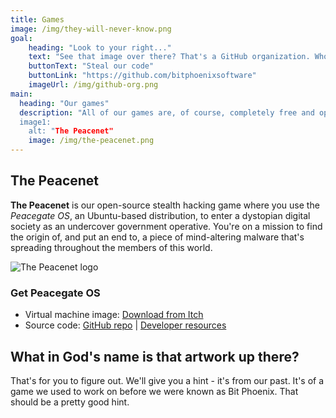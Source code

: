 ```yaml
---
title: Games
image: /img/they-will-never-know.png
goal:
    heading: "Look to your right..."
    text: "See that image over there? That's a GitHub organization. Who's GitHub organization is that? It's ours. What's on it? The source code of everything we've made that we use. Why? Because we want you to see it. We want you to use it, to modify it, to adapt it to any of your own projects, or whatever you desire. Go ahead. It's right there!"
    buttonText: "Steal our code"
    buttonLink: "https://github.com/bitphoenixsoftware"
    imageUrl: /img/github-org.png
main:
  heading: "Our games"
  description: "All of our games are, of course, completely free and open-source. We will never force you to pay us to be able to play any of our games. Here's a few games we're working on:
  image1:
    alt: "The Peacenet"
    image: /img/the-peacenet.png
---
```


## The Peacenet

**The Peacenet** is our open-source stealth hacking game where you use the *Peacegate OS*, an Ubuntu-based distribution, to enter a dystopian digital society as an undercover government operative.  You're on a mission to find the origin of, and put an end to, a piece of mind-altering malware that's spreading throughout the members of this world.

![The Peacenet logo](/img/the-peacenet.png)

### Get Peacegate OS

 - Virtual machine image: [Download from Itch](https://bitphoenixsoftware.itch.io/the-peacenet)
 - Source code: [GitHub repo](https://github.com/bitphoenixsoftware/the-peacenet) | [Developer resources](https://dev.bitphoenixsoftware.com/the-peacenet)

## What in God's name is that artwork up there?

That's for you to figure out.  We'll give you a hint - it's from our past.  It's of a game we used to work on before we were known as Bit Phoenix.  That should be a pretty good hint.